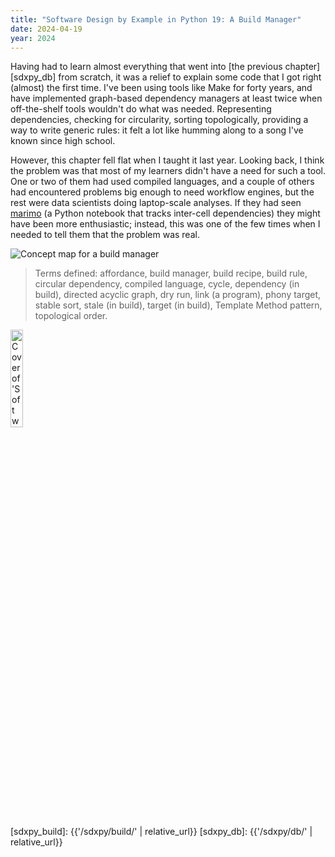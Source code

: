 ```yaml
---
title: "Software Design by Example in Python 19: A Build Manager"
date: 2024-04-19
year: 2024
---
```


Having had to learn almost everything that went into [the previous chapter][sdxpy_db] from scratch,
it was a relief to explain some code that I got right (almost) the first time.
I've been using tools like Make for forty years,
and have implemented graph-based dependency managers at least twice
when off-the-shelf tools wouldn't do what was needed.
Representing dependencies,
checking for circularity,
sorting topologically,
providing a way to write generic rules:
it felt a lot like humming along to a song I've known since high school.

However,
this chapter fell flat when I taught it last year.
Looking back,
I think the problem was that
most of my learners didn't have a need for such a tool.
One or two of them had used compiled languages,
and a couple of others had encountered problems big enough to need workflow engines,
but the rest were data scientists doing laptop-scale analyses.
If they had seen [marimo][marimo]
(a Python notebook that tracks inter-cell dependencies)
they might have been more enthusiastic;
instead,
this was one of the few times when I needed to tell them that the problem was real.

<img class="centered" src="{{'/sdxpy/build/concept_map.svg' | relative_url}}" alt="Concept map for a build manager"/>

> Terms defined: affordance, build manager, build recipe, build rule, circular dependency, compiled language, cycle, dependency (in build), directed acyclic graph, dry run, link (a program), phony target, stable sort, stale (in build), target (in build), Template Method pattern, topological order.

<a href="https://www.routledge.com/Software-Design-by-Example-A-Tool-Based-Introduction-with-Python/Wilson/p/book/9781032725215"><img src="{{'/sdxpy/sdxpy-cover.png' | relative_url}}" alt="Cover of 'Software Design by Example'" width="20%" class="centered">
</a>

[marimo]: https://marimo.io/
[sdxpy_build]: {{'/sdxpy/build/' | relative_url}}
[sdxpy_db]: {{'/sdxpy/db/' | relative_url}}
